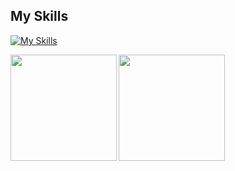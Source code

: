 ## My Skills
[![My Skills](https://skillicons.dev/icons?i=py,fastapi,ts,react,nextjs,firebase,githubactions,aws,gcp,kubernetes,go,azure&theme=dark)](https://skillicons.dev)

<a href="https://github.com/Kitsuya0828">
  <img align="left" height="170px" src="https://github-readme-stats.vercel.app/api?username=Kitsuya0828&count_private=true&show_icons=true&theme=dark" />
</a>
<a href="https://github.com/Kitsuya0828">
  <img align="left" height="170px" src="https://github-readme-stats.vercel.app/api/top-langs/?username=Kitsuya0828&count_private=true&layout=compact&theme=dark&exclude_repo=Sprouty&hide=jupyter%20notebook,YAML&langs_count=7" />
</a>
